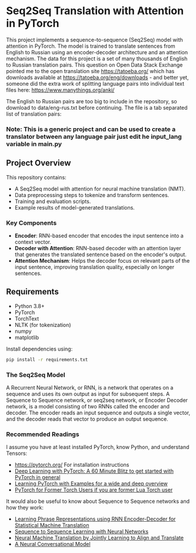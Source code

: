 # Seq2Seq Translation with Attention in PyTorch

This project implements a sequence-to-sequence (Seq2Seq) model with attention in PyTorch.
The model is trained to translate sentences from English to Russian using an encoder-decoder architecture and an attention mechanism.
The data for this project is a set of many thousands of English to Russian translation pairs.
This question on Open Data Stack Exchange pointed me to the open translation site https://tatoeba.org/ which has downloads available at https://tatoeba.org/eng/downloads - and better yet, someone did the extra work of splitting language pairs into individual text files here: https://www.manythings.org/anki/

The English to Russian pairs are too big to include in the repository, so download to data/eng-rus.txt before continuing. The file is a tab separated list of translation pairs:

### Note: This is a generic project and can be used to create a translator between any language pair just edit he input_lang variable in main.py

## Project Overview

This repository contains:
- A Seq2Seq model with attention for neural machine translation (NMT).
- Data preprocessing steps to tokenize and transform sentences.
- Training and evaluation scripts.
- Example results of model-generated translations.

### Key Components

- **Encoder**: RNN-based encoder that encodes the input sentence into a context vector.
- **Decoder with Attention**: RNN-based decoder with an attention layer that generates the translated sentence based on the encoder's output.
- **Attention Mechanism**: Helps the decoder focus on relevant parts of the input sentence, improving translation quality, especially on longer sentences.

## Requirements

- Python 3.8+
- PyTorch
- TorchText
- NLTK (for tokenization)
- numpy
- matplotlib

Install dependencies using:

```bash
pip install -r requirements.txt
```


### The Seq2Seq Model
A Recurrent Neural Network, or RNN, is a network that operates on a sequence and uses its own output as input for subsequent steps.
A Sequence to Sequence network, or seq2seq network, or Encoder Decoder network, is a model consisting of two RNNs called the encoder and decoder. 
The encoder reads an input sequence and outputs a single vector, and the decoder reads that vector to produce an output sequence.


### Recommended Readings
I assume you have at least installed PyTorch, know Python, and understand Tensors:
- https://pytorch.org/ For installation instructions
- [Deep Learning with PyTorch: A 60 Minute Blitz to get started with PyTorch in general](https://pytorch.org/tutorials/beginner/deep_learning_60min_blitz.html)
- [Learning PyTorch with Examples for a wide and deep overview](https://pytorch.org/tutorials/beginner/pytorch_with_examples.html)
- [PyTorch for Former Torch Users if you are former Lua Torch user](https://pytorch.org/tutorials/beginner/former_torchies_tutorial.html)

It would also be useful to know about Sequence to Sequence networks and how they work:
- [Learning Phrase Representations using RNN Encoder-Decoder for Statistical Machine Translation](https://arxiv.org/abs/1406.1078)
- [Sequence to Sequence Learning with Neural Networks](https://arxiv.org/abs/1409.3215)
- [Neural Machine Translation by Jointly Learning to Align and Translate](https://arxiv.org/abs/1409.0473)
- [A Neural Conversational Model](https://arxiv.org/abs/1506.05869)


